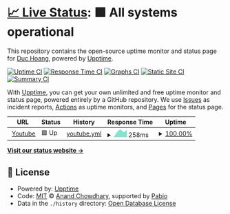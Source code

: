 # [📈 Live Status](https://theweezar.github.io/upptime-demo): <!--live status--> **🟩 All systems operational**

This repository contains the open-source uptime monitor and status page for [Duc Hoang](https://theweezar.github.io/upptime-demo), powered by [Upptime](https://github.com/upptime/upptime).

[![Uptime CI](https://github.com/theweezar/upptime-demo/workflows/Uptime%20CI/badge.svg)](https://github.com/theweezar/upptime-demo/actions?query=workflow%3A%22Uptime+CI%22)
[![Response Time CI](https://github.com/theweezar/upptime-demo/workflows/Response%20Time%20CI/badge.svg)](https://github.com/theweezar/upptime-demo/actions?query=workflow%3A%22Response+Time+CI%22)
[![Graphs CI](https://github.com/theweezar/upptime-demo/workflows/Graphs%20CI/badge.svg)](https://github.com/theweezar/upptime-demo/actions?query=workflow%3A%22Graphs+CI%22)
[![Static Site CI](https://github.com/theweezar/upptime-demo/workflows/Static%20Site%20CI/badge.svg)](https://github.com/theweezar/upptime-demo/actions?query=workflow%3A%22Static+Site+CI%22)
[![Summary CI](https://github.com/theweezar/upptime-demo/workflows/Summary%20CI/badge.svg)](https://github.com/theweezar/upptime-demo/actions?query=workflow%3A%22Summary+CI%22)

With [Upptime](https://upptime.js.org), you can get your own unlimited and free uptime monitor and status page, powered entirely by a GitHub repository. We use [Issues](https://github.com/theweezar/upptime-demo/issues) as incident reports, [Actions](https://github.com/theweezar/upptime-demo/actions) as uptime monitors, and [Pages](https://theweezar.github.io/upptime-demo) for the status page.

<!--start: status pages-->
<!-- This summary is generated by Upptime (https://github.com/upptime/upptime) -->
<!-- Do not edit this manually, your changes will be overwritten -->
<!-- prettier-ignore -->
| URL | Status | History | Response Time | Uptime |
| --- | ------ | ------- | ------------- | ------ |
| <img alt="" src="https://icons.duckduckgo.com/ip3/www.youtube.com.ico" height="13"> [Youtube](https://www.youtube.com/) | 🟩 Up | [youtube.yml](https://github.com/theweezar/upptime-demo/commits/HEAD/history/youtube.yml) | <details><summary><img alt="Response time graph" src="./graphs/youtube/response-time-week.png" height="20"> 258ms</summary><br><a href="https://theweezar.github.io/upptime-demo/history/youtube"><img alt="Response time 258" src="https://img.shields.io/endpoint?url=https%3A%2F%2Fraw.githubusercontent.com%2Ftheweezar%2Fupptime-demo%2FHEAD%2Fapi%2Fyoutube%2Fresponse-time.json"></a><br><a href="https://theweezar.github.io/upptime-demo/history/youtube"><img alt="24-hour response time 277" src="https://img.shields.io/endpoint?url=https%3A%2F%2Fraw.githubusercontent.com%2Ftheweezar%2Fupptime-demo%2FHEAD%2Fapi%2Fyoutube%2Fresponse-time-day.json"></a><br><a href="https://theweezar.github.io/upptime-demo/history/youtube"><img alt="7-day response time 258" src="https://img.shields.io/endpoint?url=https%3A%2F%2Fraw.githubusercontent.com%2Ftheweezar%2Fupptime-demo%2FHEAD%2Fapi%2Fyoutube%2Fresponse-time-week.json"></a><br><a href="https://theweezar.github.io/upptime-demo/history/youtube"><img alt="30-day response time 258" src="https://img.shields.io/endpoint?url=https%3A%2F%2Fraw.githubusercontent.com%2Ftheweezar%2Fupptime-demo%2FHEAD%2Fapi%2Fyoutube%2Fresponse-time-month.json"></a><br><a href="https://theweezar.github.io/upptime-demo/history/youtube"><img alt="1-year response time 258" src="https://img.shields.io/endpoint?url=https%3A%2F%2Fraw.githubusercontent.com%2Ftheweezar%2Fupptime-demo%2FHEAD%2Fapi%2Fyoutube%2Fresponse-time-year.json"></a></details> | <details><summary><a href="https://theweezar.github.io/upptime-demo/history/youtube">100.00%</a></summary><a href="https://theweezar.github.io/upptime-demo/history/youtube"><img alt="All-time uptime 100.00%" src="https://img.shields.io/endpoint?url=https%3A%2F%2Fraw.githubusercontent.com%2Ftheweezar%2Fupptime-demo%2FHEAD%2Fapi%2Fyoutube%2Fuptime.json"></a><br><a href="https://theweezar.github.io/upptime-demo/history/youtube"><img alt="24-hour uptime 100.00%" src="https://img.shields.io/endpoint?url=https%3A%2F%2Fraw.githubusercontent.com%2Ftheweezar%2Fupptime-demo%2FHEAD%2Fapi%2Fyoutube%2Fuptime-day.json"></a><br><a href="https://theweezar.github.io/upptime-demo/history/youtube"><img alt="7-day uptime 100.00%" src="https://img.shields.io/endpoint?url=https%3A%2F%2Fraw.githubusercontent.com%2Ftheweezar%2Fupptime-demo%2FHEAD%2Fapi%2Fyoutube%2Fuptime-week.json"></a><br><a href="https://theweezar.github.io/upptime-demo/history/youtube"><img alt="30-day uptime 100.00%" src="https://img.shields.io/endpoint?url=https%3A%2F%2Fraw.githubusercontent.com%2Ftheweezar%2Fupptime-demo%2FHEAD%2Fapi%2Fyoutube%2Fuptime-month.json"></a><br><a href="https://theweezar.github.io/upptime-demo/history/youtube"><img alt="1-year uptime 100.00%" src="https://img.shields.io/endpoint?url=https%3A%2F%2Fraw.githubusercontent.com%2Ftheweezar%2Fupptime-demo%2FHEAD%2Fapi%2Fyoutube%2Fuptime-year.json"></a></details>

<!--end: status pages-->

[**Visit our status website →**](https://theweezar.github.io/upptime-demo)

## 📄 License

- Powered by: [Upptime](https://github.com/upptime/upptime)
- Code: [MIT](./LICENSE) © [Anand Chowdhary](https://anandchowdhary.com), supported by [Pabio](https://pabio.com)
- Data in the `./history` directory: [Open Database License](https://opendatacommons.org/licenses/odbl/1-0/)
